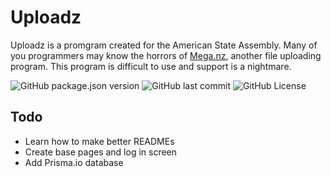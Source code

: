 #  Uploadz

Uploadz is a promgram created for the American State Assembly. Many of you programmers 
may know the horrors of [Mega.nz](htttps://mega.nz/), another file uploading program. 
This program is difficult to use and support is a nightmare.

![GitHub package.json version](https://img.shields.io/github/package-json/v/LizzyEll/FileUpload-AmericanStateNational)
![GitHub last commit](https://img.shields.io/github/last-commit/LizzyEll/FileUpload-AmericanStateNational)
![GitHub License](https://img.shields.io/github/license/LizzyEll/FileUpload-AmericanStateNational)


## Todo
- Learn how to make better READMEs
- Create base pages and log in screen
- Add Prisma.io database